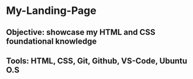 # My-Landing-Page

Objective: showcase my HTML and CSS foundational knowledge
----
Tools: HTML, CSS, Git, Github, VS-Code, Ubuntu O.S
----
